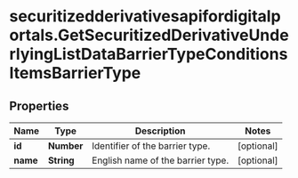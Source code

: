 # securitizedderivativesapifordigitalportals.GetSecuritizedDerivativeUnderlyingListDataBarrierTypeConditionsItemsBarrierType

## Properties

Name | Type | Description | Notes
------------ | ------------- | ------------- | -------------
**id** | **Number** | Identifier of the barrier type. | [optional] 
**name** | **String** | English name of the barrier type. | [optional] 


